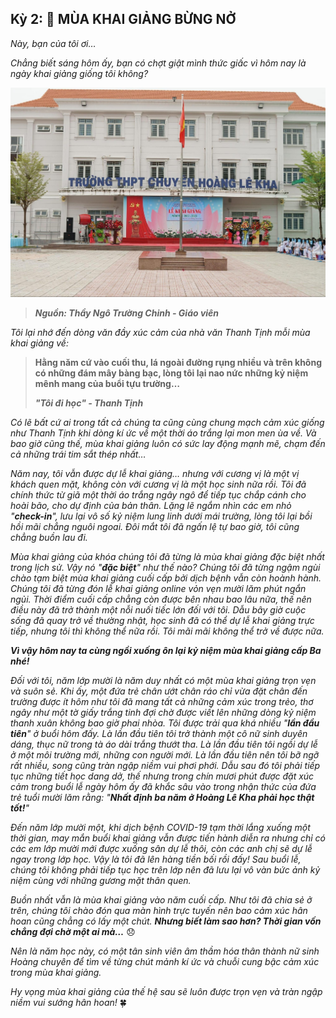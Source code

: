 ## Kỳ 2: 🌻 MÙA KHAI GIẢNG BỪNG NỞ

_Này, bạn của tôi ơi…_

_Chẳng biết sáng hôm ấy, bạn có chợt giật mình thức giấc vì hôm nay là ngày khai giảng giống tôi không?_

![HLK](../img/image2.jpg)

> **_Nguồn: Thầy Ngô Trường Chinh - Giáo viên_**

_Tôi lại nhớ đến dòng văn đầy xúc cảm của nhà văn Thanh Tịnh mỗi mùa khai giảng về:_

> **Hằng năm cứ vào cuối thu, lá ngoài đường rụng nhiều và trên không có những đám mây bàng bạc, lòng tôi lại nao nức những kỷ niệm mênh mang của buổi tựu trường…**
>
> **_"Tôi đi học" - Thanh Tịnh_**

_Có lẽ bất cứ ai trong tất cả chúng ta cũng cùng chung mạch cảm xúc giống như Thanh Tịnh khi dòng kí ức về một thời áo trắng lại mon men ùa về. Và bao giờ cũng thế, mùa khai giảng luôn có sức lay động mạnh mẽ, chạm đến cả những trái tim sắt thép nhất…_

_Năm nay, tôi vẫn được dự lễ khai giảng… nhưng với cương vị là một vị khách quen mặt, không còn với cương vị là một học sinh nữa rồi. Tôi đã chính thức từ giã một thời áo trắng ngây ngô để tiếp tục chắp cánh cho hoài bão, cho dự định của bản thân. Lặng lẽ ngắm nhìn các em nhỏ "**check-in**", lưu lại vô số kỷ niệm lung linh dưới mái trường, lòng tôi lại bồi hồi mãi chẳng nguôi ngoai. Đôi mắt tôi đã ngấn lệ tự bao giờ, tôi cũng chẳng buồn lau đi._

_Mùa khai giảng của khóa chúng tôi đã từng là mùa khai giảng đặc biệt nhất trong lịch sử. Vậy nó "**đặc biệt**" như thế nào? Chúng tôi đã từng ngậm ngùi chào tạm biệt mùa khai giảng cuối cấp bởi dịch bệnh vẫn còn hoành hành. Chúng tôi đã từng đón lễ khai giảng online vỏn vẹn mười lăm phút ngắn ngủi. Thời điểm cuối cấp chẳng còn được bên nhau bao lâu nữa, thế nên điều này đã trở thành một nỗi nuối tiếc lớn đối với tôi. Dẫu bây giờ cuộc sống đã quay trở về thường nhật, học sinh đã có thể dự lễ khai giảng trực tiếp, nhưng tôi thì không thể nữa rồi. Tôi mãi mãi không thể trở về được nữa._

**_Vì vậy hôm nay ta cùng ngồi xuống ôn lại kỷ niệm mùa khai giảng cấp Ba nhé!_**

_Đối với tôi, năm lớp mười là năm duy nhất có một mùa khai giảng trọn vẹn và suôn sẻ. Khi ấy, một đứa trẻ chân ướt chân ráo chỉ vừa đặt chân đến trường được ít hôm như tôi đã mang tất cả những cảm xúc trong trẻo, thơ ngây như một tờ giấy trắng tinh đợi chờ được viết lên những dòng kỷ niệm thanh xuân không bao giờ phai nhòa. Tôi được trải qua khá nhiều "**lần đầu tiên**" ở buổi hôm đấy. Là lần đầu tiên tôi trở thành một cô nữ sinh duyên dáng, thục nữ trong tà áo dài trắng thướt tha. Là lần đầu tiên tôi ngồi dự lễ ở một môi trường mới, những con người mới. Là lần đầu tiên nên tôi bỡ ngỡ rất nhiều, song cũng tràn ngập niềm vui phơi phới. Dẫu sau đó tôi phải tiếp tục những tiết học dang dở, thế nhưng trong chín mươi phút được đặt xúc cảm trong buổi lễ ngày hôm ấy đã khắc sâu vào trong nhận thức của đứa trẻ tuổi mười lăm rằng: "**Nhất định ba năm ở Hoàng Lê Kha phải học thật tốt!**"_

_Đến năm lớp mười một, khi dịch bệnh COVID-19 tạm thời lắng xuống một thời gian, may mắn buổi khai giảng vẫn được tiến hành diễn ra nhưng chỉ có các em lớp mười mới được xuống sân dự lễ thôi, còn các anh chị sẽ dự lễ ngay trong lớp học. Vậy là tôi đã lên hàng tiền bối rồi đấy! Sau buổi lễ, chúng tôi không phải tiếp tục học trên lớp nên đã lưu lại vô vàn bức ảnh kỷ niệm cùng với những gương mặt thân quen._

_Buồn nhất vẫn là mùa khai giảng vào năm cuối cấp. Như tôi đã chia sẻ ở trên, chúng tôi chào đón qua màn hình trực tuyến nên bao cảm xúc hân hoan cũng chẳng có lấy một chút. **Nhưng biết làm sao hơn? Thời gian vốn chẳng đợi chờ một ai mà…**_ 😞

_Nên là năm học này, có một tân sinh viên âm thầm hóa thân thành nữ sinh Hoàng chuyên để tìm về từng chút mảnh kí ức và chuỗi cung bậc cảm xúc trong mùa khai giảng._

_Hy vọng mùa khai giảng của thế hệ sau sẽ luôn được trọn vẹn và tràn ngập niềm vui sướng hân hoan!_ 🍀
